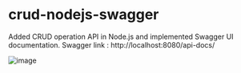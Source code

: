 # crud-nodejs-swagger
Added CRUD operation API in Node.js and implemented Swagger UI documentation.
Swagger link : http://localhost:8080/api-docs/

![image](https://github.com/user-attachments/assets/5097e286-8e01-4c1a-836a-782356b65d93)
